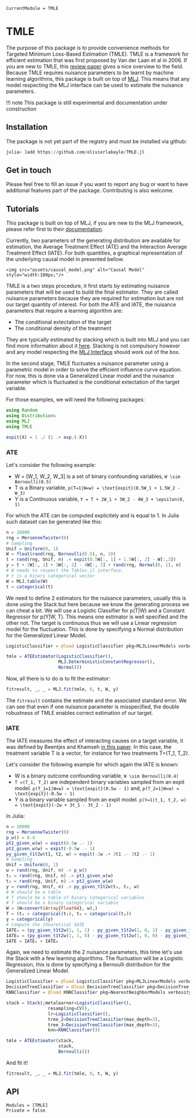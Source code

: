 ```@meta
CurrentModule = TMLE
```

# TMLE

The purpose of this package is to provide convenience methods for 
Targeted Minimum Loss-Based Estimation (TMLE). TMLE is a framework for
efficient estimation that was first proposed by Van der Laan et al in 2006.
If you are new to TMLE, this [review paper](https://www.hindawi.com/journals/as/2014/502678/) 
gives a nice overview to the field. Because TMLE requires nuisance parameters 
to be learnt by machine learning algorithms, this package is built on top of 
[MLJ](https://alan-turing-institute.github.io/MLJ.jl/dev/). This means that any model 
respecting the MLJ interface can be used to estimate the nuisance parameters.

!!! note 
    This package is still experimental and documentation under construction


## Installation

The package is not yet part of the registry and must be installed via github:

```julia
julia> ]add https://github.com/olivierlabayle/TMLE.jl
```

## Get in touch

Please feel free to fill an issue if you want to report any bug
or want to have additional features part of the package. 
Contributing is also welcome.

## Tutorials

This package is built on top of MLJ, if you are new to the MLJ framework, 
please refer first to their [documentation](https://alan-turing-institute.github.io/MLJ.jl/dev/).

Currently, two parameters of the generating distribution are available for estimation, the
Average Treatment Effect (ATE) and the Interaction Average 
Treatment Effect (IATE). For both quantities, a graphical representation of the 
underlying causal model in presented bellow.

```@raw html
<img src="assets/causal_model.png" alt="Causal Model" style="width:100px;"/>
```

TMLE is a two steps procedure, it first starts by estimating nuisance 
parameters that will be used to build the final estimator. They are called nuisance parameters
because they are required for estimation but are not our target quantity of interest. 
For both the ATE and IATE, the nuisance parameters that require a learning algorithm are:

- The conditional extectation of the target 
- The conditional density of the treatment

They are typically estimated by stacking which is built into MLJ
and you can find more information about it [here](https://alan-turing-institute.github.io/MLJ.jl/dev/composing_models/#Model-Stacking). Stacking is not compulsory however and any model 
respecting the [MLJ Interface](https://github.com/JuliaAI/MLJModelInterface.jl) should work out of the box.

In the second stage, TMLE fluctuates a nuisance parameter using a parametric model in order to
solve the efficient influence curve equation. For now, this is done via a 
Generalized Linear model and the nuisance parameter which is fluctuated is the
conditional extectation of the target variable.

For those examples, we will need the following packages:

```julia
using Random
using Distributions
using MLJ
using TMLE

expit(X) = 1 ./ (1 .+ exp.(-X))
```

### ATE

Let's consider the following example:

- W = [W_1, W_2, W_3] is a set of binary confounding variables, ``W \sim Bernoulli(0.5)``
- T is a Binary variable, ``p(T=1|W=w) = \text{expit}(0.5W_1 + 1.5W_2 - W_3)``
- Y is a Continuous variable, ``Y = T + 2W_1 + 3W_2 - 4W_3 + \epsilon(0, 1)``

For which the ATE can be computed explicitely and is equal to 1. In Julia such dataset
can be generated like this:

```julia
n = 10000
rng = MersenneTwister(0)
# Sampling
Unif = Uniform(0, 1)
W = float(rand(rng, Bernoulli(0.5), n, 3))
t = rand(rng, Unif, n) .< expit(0.5W[:, 1] + 1.5W[:, 2] - W[:,3])
y = t + 2W[:, 1] + 3W[:, 2] - 4W[:, 3] + rand(rng, Normal(0, 1), n)
# W needs to respect the Tables.jl interface.
# t is a binary categorical vector
W = MLJ.table(W)
t = categorical(t)
```

We need to define 2 estimators for the nuisance parameters, usually this is 
done using the Stack but here because we know the generating process we can 
cheat a bit. We will use a Logistic Classifier for p(T|W) and a Constant Regressor
for p(Y|W, T). This means one estimator is well specified and the other not. 
The target is continuous thus we will use a Linear regression model 
for the fluctuation. This is done by specifying a Normal distribution for the 
Generalized Linear Model.

```julia
LogisticClassifier = @load LogisticClassifier pkg=MLJLinearModels verbosity=0

tmle = ATEEstimator(LogisticClassifier(),
                    MLJ.DeterministicConstantRegressor(),
                    Normal())
```

Now, all there is to do is to fit the estimator:

```julia
fitresult, _, _ = MLJ.fit(tmle, 0, t, W, y)
```

The `fitresult` contains the estimate and the associated standard error. We can see 
that even if one nuisance parameter is misspecified, the double robustness of TMLE
enables correct estimation of our target.


### IATE

The IATE measures the effect of interacting causes on a target variable, it was 
defined by Beentjes and Khamseh [in this paper](https://link.aps.org/doi/10.1103/PhysRevE.102.053314).
In this case, the treatment variable T is a vector, for instance for two treatments T=(T_1, T_2).

Let's consider the following example for which again the IATE is known:

- W is a binary outcome confounding variable, ``W \sim Bernoulli(0.4)``
- ``T =(T_1, T_2)`` are independent binary variables sampled from an expit model. ``p(T_1=1|W=w) = \text{expit}(0.5w - 1)`` and, ``p(T_2=1|W=w) = \text{expit}(-0.5w - 1)``
- Y is a binary variable sampled from an expit model. ``p(Y=1|t_1, t_2, w) = \text{expit}(-2w + 3t_1 - 3t_2 - 1)``

In Julia:

```julia
n = 10000
rng = MersenneTwister(0)
p_w() = 0.4
pt1_given_w(w) = expit(0.5w .- 1)
pt2_given_w(w) = expit(-0.5w .- 1)
py_given_t1t2w(t1, t2, w) = expit(-2w .+ 3t1 .- 3t2 .- 1)
# Sampling
Unif = Uniform(0, 1)
w = rand(rng, Unif, n) .< p_w()
t₁ = rand(rng, Unif, n) .< pt1_given_w(w)
t₂ = rand(rng, Unif, n) .< pt2_given_w(w)
y = rand(rng, Unif, n) .< py_given_t1t2w(t₁, t₂, w)
# W should be a table
# T should be a table of binary categorical variables
# Y should be a binary categorical variable
W = (W=convert(Array{Float64}, w),)
T = (t₁ = categorical(t₁), t₂ = categorical(t₂))
y = categorical(y)
# Compute the theoretical IATE
IATE₁ = (py_given_t1t2w(1, 1, 1) - py_given_t1t2w(1, 0, 1) - py_given_t1t2w(0, 1, 1) + py_given_t1t2w(0, 0, 1))*p_w()
IATE₀ = (py_given_t1t2w(1, 1, 0) - py_given_t1t2w(1, 0, 0) - py_given_t1t2w(0, 1, 0) + py_given_t1t2w(0, 0, 0))*(1 - p_w())
IATE = IATE₁ + IATE₀
```

Again, we need to estimate the 2 nuisance parameters, this time let's use the 
Stack with a few learning algorithms. The fluctuation will be a Logistic Regression,
this is done by specifying a Bernoulli distribution for the 
Generalized Linear Model.

```julia
LogisticClassifier = @load LogisticClassifier pkg=MLJLinearModels verbosity=0
DecisionTreeClassifier = @load DecisionTreeClassifier pkg=DecisionTree verbosity=0
KNNClassifier = @load KNNClassifier pkg=NearestNeighborModels verbosity=0

stack = Stack(;metalearner=LogisticClassifier(),
                resampling=CV(),
                lr=LogisticClassifier(),
                tree_2=DecisionTreeClassifier(max_depth=2),
                tree_3=DecisionTreeClassifier(max_depth=3),
                knn=KNNClassifier())

tmle = ATEEstimator(stack,
                    stack,
                    Bernoulli())
```

And fit it!

```julia
fitresult, _, _ = MLJ.fit(tmle, 0, t, W, y)
```


## API 


```@autodocs
Modules = [TMLE]
Private = false
```


```@index
```